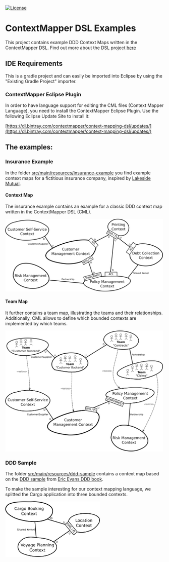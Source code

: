 [![License](https://img.shields.io/badge/License-Apache%202.0-blue.svg)](https://opensource.org/licenses/Apache-2.0)

# ContextMapper DSL Examples

This project contains example DDD Context Maps written in the ContextMapper DSL. Find out more about the DSL project [here](https://github.com/ContextMapper/context-mapper-dsl)

## IDE Requirements
This is a gradle project and can easily be imported into Eclipse by using the "Existing Gradle Project" importer.

### ContextMapper Eclipse Plugin
In order to have language support for editing the CML files (Context Mapper Language), you need to install the ContextMapper Eclipse Plugin.
Use the following Eclipse Update Site to install it:

[https://dl.bintray.com/contextmapper/context-mapping-dsl/updates/](https://dl.bintray.com/contextmapper/context-mapping-dsl/updates/)

## The examples:

### Insurance Example
In the folder [src/main/resources/insurance-example](./src/main/resources/insurance-example) you find example context maps for a fictitious insurance company, inspired by [Lakeside Mutual](https://github.com/Microservice-API-Patterns/LakesideMutual).

#### Context Map
The insurance example contains an example for a classic DDD context map written in the ContextMapper DSL (CML).

<img alt="Insurance Company Example Context Map" src="./src/main/resources/insurance-example/images/ContextMap-Illustration.png" width="500px">

#### Team Map
It further contains a team map, illustrating the teams and their relationships. Additionally, CML allows to define which bounded contexts are implemented by which teams.

<img alt="Insurance Company Example Context Map" src="./src/main/resources/insurance-example/images/TeamMap-Illustration.png" width="500px">

### DDD Sample
The folder [src/main/resources/ddd-sample](./src/main/resources/ddd-sample) contains a context map based on the [DDD sample](https://github.com/citerus/dddsample-core) from [Eric Evans DDD book][1]. 

To make the sample interesting for our context mapping language, we splitted the Cargo application into three bounded contexts.

<img alt="Insurance Company Example Context Map" src="./src/main/resources/ddd-sample/images/DDD-Cargo-Tracking-ContextMap-Illustration.png" width="300px">

[1]: https://www.oreilly.com/library/view/domain-driven-design-tackling/0321125215/
